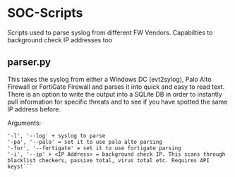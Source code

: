 # SOC-Scripts
Scripts used to parse syslog from different FW Vendors.
Capabilties to background check IP addresses too

## parser.py 
This takes the syslog from either a Windows DC (evt2sylog), Palo Alto Firewall or FortiGate Firewall and parses it into quick and easy to read text.
There is an option to write the output into a SQLite DB in order to instantly pull information for specific threats and to see if you have spotted the same IP address before.

Arguments:
```
'-l', '--log' + syslog to parse
'-pa', '--palo' = set it to use palo alto parsing
'-for', '--fortigate' = set it to use fortigate parsing
'-i', '--ip' + <IP Address> = background check IP. This scans through blacklist checkers, passive total, virus total etc. Requires API keys!```
  
